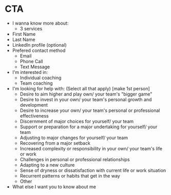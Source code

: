 # CTA
- I wanna know more about:
   - 3 services
- First Name
- Last Name
- LinkedIn profile (optional)
- Prefered contact method
   - Email
   - Phone Call
   - Text Message
- I'm interested in:
   - Individual coaching
   - Team coaching
- I'm looking for help with: (Select all that apply) [make 1st person]
   - Desire to aim higher and play   own/ your team's "bigger game"
   - Desire to invest in your own/ your team's personal growth and development
   - Desire to increase your own/ your team's personal or professional effectiveness
   - Discernment of major choices for yourself/ your team
   - Support or preparation for a major undertaking for yourself/ your team
   - Adjusting to major changes for yourself/ your team
   - Recovering from a major setback
   - Increased complexity or responsibility in your own/ your team's life or work
   - Challenges in personal or professional relationships
   - Adapting to a new culture
   - Sense of dryness or dissatisfaction with current life or work situation
   - Recurrent patterns or habits that get in the way
   - Other
- What else I want you to know about me
